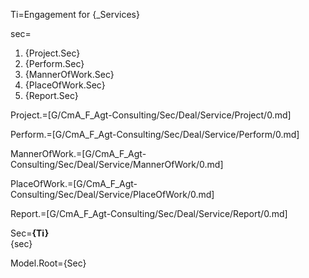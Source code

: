 Ti=Engagement for {_Services}

sec=<ol><li>{Project.Sec}</li><li>{Perform.Sec}</li><li>{MannerOfWork.Sec}</li><li>{PlaceOfWork.Sec}</li><li>{Report.Sec}</li></ol>

Project.=[G/CmA_F_Agt-Consulting/Sec/Deal/Service/Project/0.md]

Perform.=[G/CmA_F_Agt-Consulting/Sec/Deal/Service/Perform/0.md]

MannerOfWork.=[G/CmA_F_Agt-Consulting/Sec/Deal/Service/MannerOfWork/0.md]

PlaceOfWork.=[G/CmA_F_Agt-Consulting/Sec/Deal/Service/PlaceOfWork/0.md]

Report.=[G/CmA_F_Agt-Consulting/Sec/Deal/Service/Report/0.md]

Sec=<b>{Ti}</b><br>{sec}

Model.Root={Sec}
